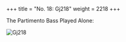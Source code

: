 +++
title = "No. 18: Gj218"
weight = 2218
+++

The Partimento Bass Played Alone:

![Gj218](/img/018DurNum.jpg)
